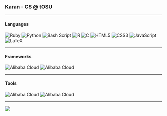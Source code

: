 ### Karan - CS @ tOSU
***
#### Languages 
![Ruby](https://img.shields.io/badge/ruby-%23CC342D.svg?style=for-the-badge&logo=ruby&logoColor=white)
![Python](https://img.shields.io/badge/python-3670A0?style=for-the-badge&logo=python&logoColor=ffdd54)
![Bash Script](https://img.shields.io/badge/bash_script-%23121011.svg?style=for-the-badge&logo=gnu-bash&logoColor=white)
![R](https://img.shields.io/badge/r-%23276DC3.svg?style=for-the-badge&logo=r&logoColor=white)
![C](https://img.shields.io/badge/c-%2300599C.svg?style=for-the-badge&logo=c&logoColor=white)
![HTML5](https://img.shields.io/badge/html5-%23E34F26.svg?style=for-the-badge&logo=html5&logoColor=white)
![CSS3](https://img.shields.io/badge/css3-%231572B6.svg?style=for-the-badge&logo=css3&logoColor=white)
![JavaScript](https://img.shields.io/badge/javascript-%23323330.svg?style=for-the-badge&logo=javascript&logoColor=%23F7DF1E)
![LaTeX](https://img.shields.io/badge/latex-%23008080.svg?style=for-the-badge&logo=latex&logoColor=white)

***
#### Frameworks 
![Alibaba Cloud](https://img.shields.io/badge/AlibabaCloud-%23FF6701.svg?style=for-the-badge&logo=alibabacloud&logoColor=white)
![Alibaba Cloud](https://img.shields.io/badge/AlibabaCloud-%23FF6701.svg?style=for-the-badge&logo=alibabacloud&logoColor=white)
***
#### Tools 
![Alibaba Cloud](https://img.shields.io/badge/AlibabaCloud-%23FF6701.svg?style=for-the-badge&logo=alibabacloud&logoColor=white)
![Alibaba Cloud](https://img.shields.io/badge/AlibabaCloud-%23FF6701.svg?style=for-the-badge&logo=alibabacloud&logoColor=white)

***
![](https://komarev.com/ghpvc/?username=Karan5352)
<!--
**Karan5352/Karan5352** is a ✨ _special_ ✨ repository because its `README.md` (this file) appears on your GitHub profile.

Here are some ideas to get you started:

- 🔭 I’m currently working on ...
- 🌱 I’m currently learning ...
- 👯 I’m looking to collaborate on ...
- 🤔 I’m looking for help with ...
- 💬 Ask me about ...
- 📫 How to reach me: ...
- 😄 Pronouns: ...
- ⚡ Fun fact: ...
-->
